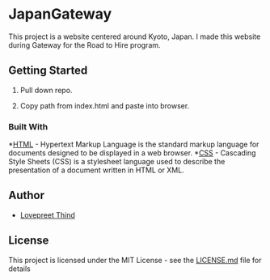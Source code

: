 # JapanGateway
This project is a website centered around Kyoto, Japan. I made this website during Gateway for the Road to Hire program.

## Getting Started

1. Pull down repo.

2. Copy path from index.html and paste into browser.

### Built With

*[HTML](https://developer.mozilla.org/en-US/docs/Web/HTML) - Hypertext Markup Language is the standard markup language for documents designed to be displayed in a web browser.
*[CSS](https://developer.mozilla.org/en-US/docs/Web/CSS) - Cascading Style Sheets (CSS) is a stylesheet language used to describe the presentation of a document written in HTML or XML.

## Author
* [Lovepreet Thind](https://github.com/Thind-Lovepreet14)

## License

This project is licensed under the MIT License - see the [LICENSE.md](LICENSE.md) file for details